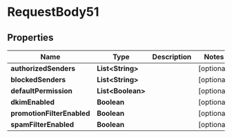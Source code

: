 

# RequestBody51


## Properties

| Name | Type | Description | Notes |
|------------ | ------------- | ------------- | -------------|
|**authorizedSenders** | **List&lt;String&gt;** |  |  [optional] |
|**blockedSenders** | **List&lt;String&gt;** |  |  [optional] |
|**defaultPermission** | **List&lt;Boolean&gt;** |  |  [optional] |
|**dkimEnabled** | **Boolean** |  |  [optional] |
|**promotionFilterEnabled** | **Boolean** |  |  [optional] |
|**spamFilterEnabled** | **Boolean** |  |  [optional] |




